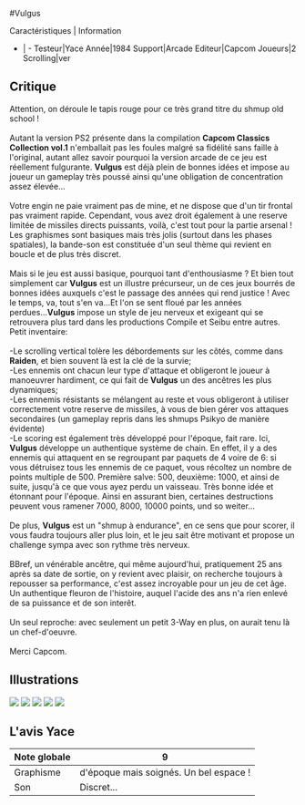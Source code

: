 #Vulgus

Caractéristiques | Information
- | -
Testeur|Yace
Année|1984
Support|Arcade
Editeur|Capcom
Joueurs|2
Scrolling|ver

## Critique
Attention, on déroule le tapis rouge pour ce très grand titre du shmup old school !<br/><br/>Autant la version PS2 présente dans la compilation <b>Capcom Classics Collection vol.1</b> n'emballait pas les foules malgré sa fidélité sans faille à l'original, autant allez savoir pourquoi la version arcade de ce jeu est réellement fulgurante. <b>Vulgus</b> est déjà plein de bonnes idées et impose au joueur un gameplay très poussé ainsi qu'une obligation de concentration assez élevée...<br/><br/>Votre engin ne paie vraiment pas de mine, et ne dispose que d'un tir frontal pas vraiment rapide. Cependant, vous avez droit également à une reserve limitée de missiles directs puissants, voilà, c'est tout pour la partie arsenal ! Les graphismes sont basiques mais très jolis (surtout dans les phases spatiales), la bande-son est constituée d'un seul thème qui revient en boucle et de plus très discret.<br/><br/>Mais si le jeu est aussi basique, pourquoi tant d'enthousiasme ? Et bien tout simplement car <b>Vulgus</b> est un illustre précurseur, un de ces jeux bourrés de bonnes idées auxquels c'est le passage des années qui rend justice ! Avec le temps, va, tout s'en va...Et l'on se sent floué par les années perdues...<b>Vulgus</b> impose un style de jeu nerveux et exigeant qui se retrouvera plus tard dans les productions Compile et Seibu entre autres. Petit inventaire:<br/><br/>-Le scrolling vertical tolère les débordements sur les côtés, comme dans <b>Raiden</b>, et bien souvent là est la clé de la survie;<br/>-Les ennemis ont chacun leur type d'attaque et obligeront le joueur à manoeuvrer hardiment, ce qui fait de <b>Vulgus</b> un des ancêtres les plus dynamiques;<br/>-Les ennemis résistants se mélangent au reste et vous obligeront à utiliser correctement votre reserve de missiles, à vous de bien gérer vos attaques secondaires (un gameplay repris dans les shmups Psikyo de manière évidente)<br/>-Le scoring est également très développé pour l'époque, fait rare. Ici, <b>Vulgus</b> développe un authentique système de chain. En effet, il y a des ennemis qui attaquent en se regroupant par paquets de 4 voire de 6: si vous détruisez tous les ennemis de ce paquet, vous récoltez un nombre de points multiple de 500. Première salve: 500, deuxième: 1000, et ainsi de suite, jusqu'à ce que vous ayez perdu un vaisseau. Très bonne idée et étonnant pour l'époque. Ainsi en assurant bien, certaines destructions peuvent vous ramener 7000, 8000, 10000 points, und so weiter...<br/><br/>De plus, <b>Vulgus</b> est un "shmup à endurance", en ce sens que pour scorer, il vous faudra toujours aller plus loin, et le jeu sait être motivant et propose un challenge sympa avec son rythme très nerveux.<br/><br/>BBref, un vénérable ancêtre, qui même aujourd'hui, pratiquement 25 ans après sa date de sortie, on y revient avec plaisir, on recherche toujours à repousser sa performance, c'est assez incroyable pour un jeu de cet âge. Un authentique fleuron de l'histoire, auquel l'acide des ans n'a rien enlevé de sa puissance et de son interêt.<br/><br/>Un seul reproche: avec seulement un petit 3-Way en plus, on aurait tenu là un chef-d'oeuvre.<br/><br/>Merci Capcom.

## Illustrations
![](http://www.shmup.com/images/thumbs/img_fiche_1_1019.png)
![](http://www.shmup.com/images/thumbs/img_fiche_2_1019.png)
![](http://www.shmup.com/images/thumbs/img_fiche_3_1019.png)
![](http://www.shmup.com/images/thumbs/img_fiche_4_1019.png)
![](http://www.shmup.com/images/thumbs/)

## L'avis Yace
Note globale|9
-|-
Graphisme|d'époque mais soignés. Un bel espace !
Son|Discret...
